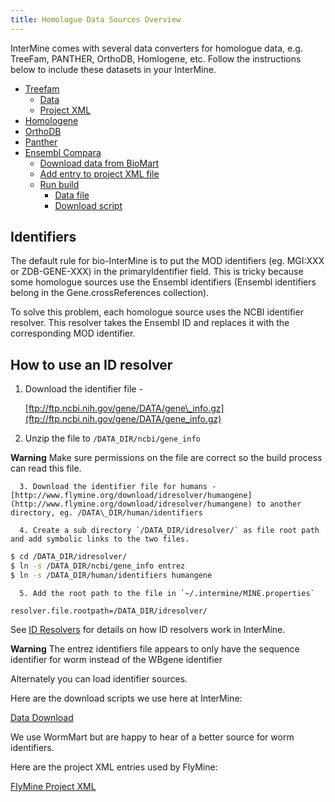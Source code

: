 ```yaml
---
title: Homologue Data Sources Overview
---
```


InterMine comes with several data converters for homologue data, e.g. TreeFam, PANTHER, OrthoDB, Homlogene, etc. Follow the instructions below to include these datasets in your InterMine.

* [Treefam](treefam.md)
	* [Data](treefam.md#data)
	* [Project XML](treefam.md#project-xml)
* [Homologene](homologene.md)
* [OrthoDB](orthodb.md)
* [Panther](panther.md)
* [Ensembl Compara](compara.md)
	* [Download data from BioMart](compara.md#download-data-from-biomart)
	* [Add entry to project XML file](compara.md#add-entry-to-project-xml-file)
	* [Run build](compara.md#run-build)
		* [Data file](compara.md#data-file)
		* [Download script](compara.md#download-script)

## Identifiers

The default rule for bio-InterMine is to put the MOD identifiers \(eg. MGI:XXX or ZDB-GENE-XXX\) in the primaryIdentifier field. This is tricky because some homologue sources use the Ensembl identifiers \(Ensembl identifiers belong in the Gene.crossReferences collection\).

To solve this problem, each homologue source uses the NCBI identifier resolver. This resolver takes the Ensembl ID and replaces it with the corresponding MOD identifier.

## How to use an ID resolver

1. Download the identifier file -

   [ftp://ftp.ncbi.nih.gov/gene/DATA/gene\_info.gz](ftp://ftp.ncbi.nih.gov/gene/DATA/gene_info.gz)

2. Unzip the file to `/DATA_DIR/ncbi/gene_info`

**Warning**
Make sure permissions on the file are correct so the build process can read this file.

      3. Download the identifier file for humans -[http://www.flymine.org/download/idresolver/humangene](http://www.flymine.org/download/idresolver/humangene) to another directory, eg. /DATA\_DIR/human/identifiers

      4. Create a sub directory `/DATA_DIR/idresolver/` as file root path and add symbolic links to the two files.

```bash
$ cd /DATA_DIR/idresolver/
$ ln -s /DATA_DIR/ncbi/gene_info entrez 
$ ln -s /DATA_DIR/human/identifiers humangene
```

      5. Add the root path to the file in `~/.intermine/MINE.properties`

```text
resolver.file.rootpath=/DATA_DIR/idresolver/
```

See [ID Resolvers](../../id-resolvers.md) for details on how ID resolvers work in InterMine.

**Warning**
The entrez identifiers file appears to only have the sequence identifier for worm instead of the WBgene identifier

Alternately you can load identifier sources.

Here are the download scripts we use here at InterMine:

[Data Download](https://github.com/intermine/intermine-scripts/tree/master/bio/DataDownloader)

We use WormMart but are happy to hear of a better source for worm identifiers.

Here are the project XML entries used by FlyMine:

[FlyMine Project XML](https://github.com/intermine/flymine/blob/master/project.xml)
